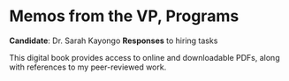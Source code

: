 # Memos from the VP, Programs

**Candidate**: Dr. Sarah Kayongo
**Responses** to hiring tasks

This digital book provides access to online and downloadable PDFs, along with references to my peer-reviewed work.

```{tableofcontents}
```
